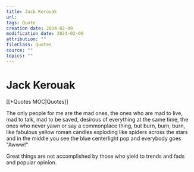 ```yaml
---
title: Jack Kerouak
url: 
tags: Quote
creation date: 2024-02-09
modification date: 2024-02-09
attribution: ""
fileClass: Quotes
source: ""
topics: ""
---
```


# Jack Kerouak

[[+Quotes MOC|Quotes]]

The only people for me are the mad ones, the ones who are mad to live, mad to talk, mad to be saved, desirous of everything at the same time, the ones who never yawn or say a commonplace thing, but burn, burn, burn, like fabulous yellow roman candles exploding like spiders across the stars and in the middle you see the blue centerlight pop and everybody goes "Awww!"

Great things are not accomplished by those who yield to trends and fads and popular opinion.
